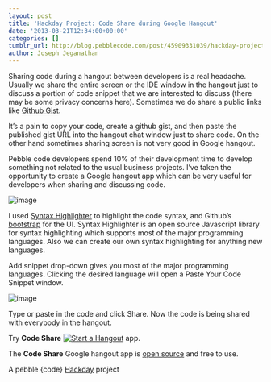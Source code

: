```yaml
---
layout: post
title: 'Hackday Project: Code Share during Google Hangout'
date: '2013-03-21T12:34:00+00:00'
categories: []
tumblr_url: http://blog.pebblecode.com/post/45909331039/hackday-project-code-share-during-google-hangout
author: Joseph Jeganathan
---
```

<p>Sharing code during a hangout between developers is a real headache. Usually we share the entire screen or the IDE window in the hangout just to discuss a portion of code snippet that we are interested to discuss (there may be some privacy concerns here). Sometimes we do share a public links like <a href="https://gist.github.com/">Github Gist</a>. </p>
<p>It&rsquo;s a pain to copy your code, create a github gist, and then paste the published gist URL into the hangout chat window just to share code. On the other hand sometimes sharing screen is not very good in Google hangout.</p>
<p>Pebble code developers spend 10% of their development time to develop something not related to the usual business projects. I&rsquo;ve taken the opportunity to create a Google hangout app which can be very useful for developers when sharing and discussing code. </p>
<p><img alt="image" src="http://media.tumblr.com/9853788e22cda42cbedc7a57d27bbd0c/tumblr_inline_mjhvro1LYJ1qz4rgp.png"/></p>

<p>I used <a href="http://alexgorbatchev.com/SyntaxHighlighter/">Syntax Highlighter</a> to highlight the code syntax, and Github&rsquo;s <a href="http://twitter.github.com/bootstrap/">bootstrap</a> for the UI. Syntax Highlighter is an open source Javascript library for syntax highlighting which supports most of the major programming languages. Also we can create our own syntax highlighting for anything new languages. </p>
<p>Add snippet drop-down gives you most of the major <span>programming languages. Clicking the desired language will open a Paste Your Code Snippet window.</span></p>
<p><span><img alt="image" src="http://media.tumblr.com/bee7b4d43e30db99ac7a6ea20afd241b/tumblr_inline_mjhwkkmCj51qz4rgp.png"/></span></p>
<p>Type or paste in the code and click Share. Now the code is being shared with everybody in the hangout.</p>
<p><span>Try </span><strong>Code Share</strong><span> </span><a href="https://plus.google.com/hangouts/_?gid=1086364795155"> <img alt="Start a Hangout" src="https://ssl.gstatic.com/s2/oz/images/stars/hangout/1/gplus-hangout-20x86-normal.png"/></a><span> app.</span></p>
<p>The <strong>Code Share</strong> Google hangout app is <a href="https://github.com/pebblecode/CodeShare">open source</a> and free to use. </p>
<p>A pebble {code} <a href="http://blog.pebblecode.com/blog/education-hackday">Hackday</a> project</p>
